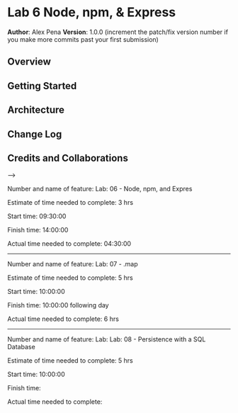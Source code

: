 # Lab 6 Node, npm, & Express

**Author**: Alex Pena
**Version**: 1.0.0 (increment the patch/fix version number if you make more commits past your first submission)

## Overview
<!-- Building a server -->

## Getting Started
<!-- Setup necessary files and setup listening port -->

## Architecture
<!-- Within the Node, I will be setting up the server files using Express -->

## Change Log
<!-- As of Feb 18 10:00 am I have added all necessary files -->

## Credits and Collaborations
<!-- Today Andrew Casper is my pair programming partner -->
-->


Number and name of feature: Lab: 06 - Node, npm, and Expres

Estimate of time needed to complete: 3 hrs

Start time: 09:30:00

Finish time: 14:00:00

Actual time needed to complete: 04:30:00

___________________________________________________________________________________________

Number and name of feature: Lab: 07 - .map

Estimate of time needed to complete: 5 hrs

Start time: 10:00:00

Finish time: 10:00:00 following  day

Actual time needed to complete: 6 hrs

____________________________________________________________________________________________

Number and name of feature: Lab: Lab: 08 - Persistence with a SQL Database

Estimate of time needed to complete: 5 hrs

Start time: 10:00:00

Finish time: 

Actual time needed to complete: 